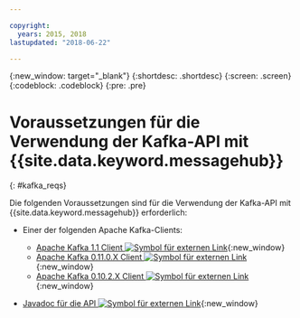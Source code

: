 ```yaml
---

copyright:
  years: 2015, 2018
lastupdated: "2018-06-22"

---
```


{:new_window: target="_blank"}
{:shortdesc: .shortdesc}
{:screen: .screen}
{:codeblock: .codeblock}
{:pre: .pre}

# Voraussetzungen für die Verwendung der Kafka-API mit {{site.data.keyword.messagehub}}
{: #kafka_reqs}

Die folgenden Voraussetzungen sind für die Verwendung der Kafka-API mit {{site.data.keyword.messagehub}} erforderlich:

* Einer der folgenden Apache Kafka-Clients:
	* [Apache Kafka 1.1 Client ![Symbol für externen Link](../../icons/launch-glyph.svg "Symbol für externen Link")](https://www.apache.org/dyn/closer.cgi?path=/kafka/1.1.0/kafka_2.11-1.1.0.tgz){:new_window}
	* [Apache Kafka 0.11.0.X Client ![Symbol für externen Link](../../icons/launch-glyph.svg "Symbol für externen Link")](https://www.apache.org/dyn/closer.cgi?path=/kafka/0.11.0.1/kafka_2.11-0.11.0.1.tgz){:new_window}
	* [Apache Kafka 0.10.2.X Client ![Symbol für externen Link](../../icons/launch-glyph.svg "Symbol für externen Link")](https://www.apache.org/dyn/closer.cgi?path=/kafka/0.10.2.1/kafka_2.11-0.10.2.1.tgz){:new_window} 
	
* [Javadoc für die API ![Symbol für externen Link](../../icons/launch-glyph.svg "Symbol für externen Link")](http://kafka.apache.org/0102/javadoc/index.html){:new_window} 

